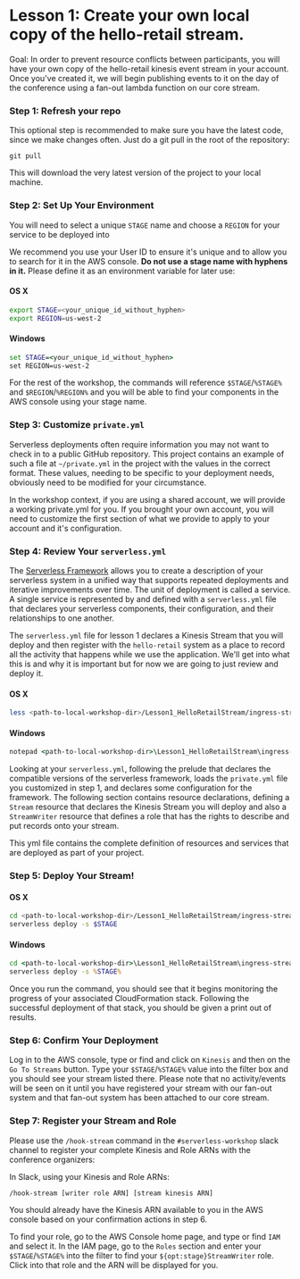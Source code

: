 # Lesson 1: Create your own local copy of the hello-retail stream.

Goal: In order to prevent resource conflicts between participants, you will have your own copy of the hello-retail kinesis event stream in your account.  Once you've created it, we will begin publishing events to it on the day of the conference using a fan-out lambda function on our core stream.

### Step 1: Refresh your repo

This optional step is recommended to make sure you have the latest code, since we make changes often. Just do a git pull in the root of the repository:

```
git pull
```

This will download the very latest version of the project to your local machine.

### Step 2: Set Up Your Environment

You will need to select a unique `STAGE` name and choose a `REGION` for your service to be deployed into

We recommend you use your User ID to ensure it's unique and to allow you to search for it in the AWS console.  **Do not use a stage name with hyphens in it.**  Please define it as an environment variable for later use:

#### OS X

```sh
export STAGE=<your_unique_id_without_hyphen>
export REGION=us-west-2
```

#### Windows

```bat
set STAGE=<your_unique_id_without_hyphen>
set REGION=us-west-2
```

For the rest of the workshop, the commands will reference `$STAGE`/`%STAGE%` and `$REGION`/`%REGION%` and you will be able to find your components in the AWS console using your stage name.

### Step 3: Customize `private.yml`

Serverless deployments often require information you may not want to check in to a public GitHub repository.  This project contains an example of such a file at `~/private.yml` in the project with the values in the correct format.  These values, needing to be specific to your deployment needs, obviously need to be modified for your circumstance.

In the workshop context, if you are using a shared account, we will provide a working private.yml for you.  If you brought your own account, you will need to customize the first section of what we provide to apply to your account and it's configuration.

### Step 4: Review Your `serverless.yml`

The [Serverless Framework](https://serverless.com/) allows you to create a description of your serverless system in a unified way that supports repeated deployments and iterative improvements over time.  The unit of deployment is called a service.  A single service is represented by and defined with a `serverless.yml` file that declares your serverless components, their configuration, and their relationships to one another.

The `serverless.yml` file for lesson 1 declares a Kinesis Stream that you will deploy and then register with the `hello-retail` system as a place to record all the activity that happens while we use the application.  We'll get into what this is and why it is important but for now we are going to just review and deploy it.

#### OS X

```sh
less <path-to-local-workshop-dir>/Lesson1_HelloRetailStream/ingress-stream/serverless.yml
```

#### Windows

```bat
notepad <path-to-local-workshop-dir>\Lesson1_HelloRetailStream\ingress-stream\serverless.yml
```

Looking at your `serverless.yml`, following the prelude that declares the compatible versions of the serverless framework, loads the `private.yml` file you customized in step 1, and declares some configuration for the framework.  The following section contains resource declarations, defining a `Stream` resource that declares the Kinesis Stream you will deploy and also a `StreamWriter` resource that defines a role that has the rights to describe and put records onto your stream.

This yml file contains the complete definition of resources and services that are deployed as part of your project.

### Step 5: Deploy Your Stream!

#### OS X

```sh
cd <path-to-local-workshop-dir>/Lesson1_HelloRetailStream/ingress-stream
serverless deploy -s $STAGE
```

#### Windows

```bat
cd <path-to-local-workshop-dir>\Lesson1_HelloRetailStream\ingress-stream
serverless deploy -s %STAGE%
```

Once you run the command, you should see that it begins monitoring the progress of your associated CloudFormation stack.  Following the successful deployment of that stack, you should be given a print out of results.

### Step 6: Confirm Your Deployment

Log in to the AWS console, type or find and click on `Kinesis` and then on the `Go To Streams` button.  Type your `$STAGE`/`%STAGE%` value into the filter box and you should see your stream listed there.  Please note that no activity/events will be seen on it until you have registered your stream with our fan-out system and that fan-out system has been attached to our core stream.

### Step 7: Register your Stream and Role

Please use the `/hook-stream` command in the `#serverless-workshop` slack channel to register your complete Kinesis and Role ARNs with the conference organizers:

In Slack, using your Kinesis and Role ARNs:
```
/hook-stream [writer role ARN] [stream kinesis ARN]
```

You should already have the Kinesis ARN available to you in the AWS console based on your confirmation actions in step 6.

To find your role, go to the AWS Console home page, and type or find `IAM` and select it.  In the IAM page, go to the `Roles` section and enter your `$STAGE`/`%STAGE%` into the filter to find your `${opt:stage}StreamWriter` role.  Click into that role and the ARN will be displayed for you.
